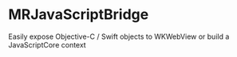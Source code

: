 # MRJavaScriptBridge
Easily expose Objective-C / Swift objects to WKWebView or build a JavaScriptCore context
